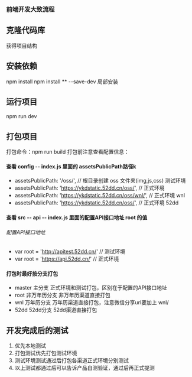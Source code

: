 ### 前端开发大致流程
## 克隆代码库
获得项目结构


## 安装依赖 
npm install 
npm install ** --save-dev  局部安装

## 运行项目
npm run dev 

## 打包项目
打包命令：npm run build
打包前注意查看配置信息：
#### 查看 config -- index.js 里面的 assetsPublicPath路径k

* assetsPublicPath: '/oss/',    // 根目录创建 oss 文件夹(img,js,css) 测试环境
* assetsPublicPath: 'https://ykdstatic.52dd.cn/oss/',   // 正式环境
* assetsPublicPath: 'https://ykdstatic.52dd.cn/oss/wnl/',   // 正式环境 wnl
* assetsPublicPath: 'https://ykdstatic.52dd.cn/oss/',   // 正式环境 52dd

#### 查看 src -- api -- index.js 里面的配置API接口地址 root 的值

###### 配置API接口地址
* var root = 'http://apitest.52dd.cn/'   // 测试环境
* var root = 'https://api.52dd.cn/'   // 正式环境


#### 打包时最好按分支打包
* master 主分支  正式环境和测试打包，区别在于配置的API接口地址
* root 非万年历分支 非万年历渠道直接打包
* wnl 万年历分支  万年历渠道直接打包，注意微信分享url要加上 wnl/
* 52dd 52dd分支  52dd渠道直接打包 


## 开发完成后的测试
1. 优先本地测试
2. 打包测试优先打包测试环境
3. 测试环境测试通过后打包各渠道正式环境分别测试
4. 以上测试都通过后可以告诉产品自测验证，通过后再正式提测


